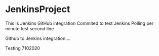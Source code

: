 # JenkinsProject
This is Jenkins  GitHub integration
Commited to test Jenkins Polling per minute test
second line

Github to Jenkins integration....

Testing 7102020
